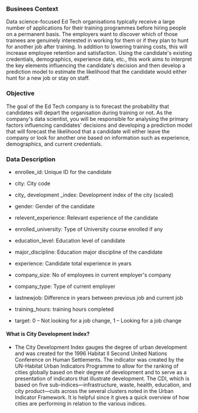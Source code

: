 ### Businees Context

Data science-focused Ed Tech organisations typically receive a large number of applications for their training programmes before hiring people on a permanent basis. The employers want to discover which of those trainees are genuinely interested in working for them or if they plan to hunt for another job after training. In addition to lowering training costs, this will increase employee retention and satisfaction. Using the candidate's existing credentials, demographics, experience data, etc., this work aims to interpret the key elements influencing the candidate's decision and then develop a prediction model to estimate the likelihood that the candidate would either hunt for a new job or stay on staff. 

### Objective
The goal of the Ed Tech company is to forecast the probability that candidates will depart the organisation during training or not. As the company's data scientist, you will be responsible for analysing the primary factors influencing candidates' decisions and developing a prediction model that will forecast the likelihood that a candidate will either leave the company or look for another one based on information such as experience, demographics, and current credentials.



### Data Description

* enrollee_id: Unique ID for the candidate

* city: City code

* city_ development _index: Development index of the city (scaled)

* gender: Gender of the candidate

* relevent_experience: Relevant experience of the candidate

* enrolled_university: Type of University course enrolled if any

* education_level: Education level of candidate

* major_discipline: Education major discipline of the candidate

* experience: Candidate total experience in years

* company_size: No of employees in current employer's company

* company_type: Type of current employer

* lastnewjob: Difference in years between previous job and current job

* training_hours: training hours completed

* target: 0 – Not looking for a job change, 1 – Looking for a job change


#### What is City Development Index?

* The City Development Index gauges the degree of urban development and was created for the 1996 Habitat II Second United Nations Conference on Human Settlements. The indicator was created by the UN-Habitat Urban Indicators Programme to allow for the ranking of cities globally based on their degree of development and to serve as a presentation of indicators that illustrate development. The CDI, which is based on five sub-indices—infrastructure, waste, health, education, and city product—cuts across the several clusters noted in the Urban Indicator Framework. It is helpful since it gives a quick overview of how cities are performing in relation to the various indices.
